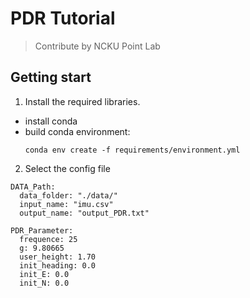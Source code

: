 # PDR Tutorial
> Contribute by NCKU Point Lab

## Getting start

1. Install the required libraries.
- install conda
- build conda environment:
    ```shell
    conda env create -f requirements/environment.yml
    ```
2. Select the config file
``` yaml=
DATA_Path:
  data_folder: "./data/"
  input_name: "imu.csv"
  output_name: "output_PDR.txt"

PDR_Parameter:
  frequence: 25
  g: 9.80665
  user_height: 1.70
  init_heading: 0.0
  init_E: 0.0
  init_N: 0.0
```